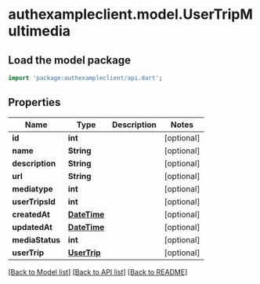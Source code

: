 # authexampleclient.model.UserTripMultimedia

## Load the model package
```dart
import 'package:authexampleclient/api.dart';
```

## Properties
Name | Type | Description | Notes
------------ | ------------- | ------------- | -------------
**id** | **int** |  | [optional] 
**name** | **String** |  | [optional] 
**description** | **String** |  | [optional] 
**url** | **String** |  | [optional] 
**mediatype** | **int** |  | [optional] 
**userTripsId** | **int** |  | [optional] 
**createdAt** | [**DateTime**](DateTime.md) |  | [optional] 
**updatedAt** | [**DateTime**](DateTime.md) |  | [optional] 
**mediaStatus** | **int** |  | [optional] 
**userTrip** | [**UserTrip**](UserTrip.md) |  | [optional] 

[[Back to Model list]](../README.md#documentation-for-models) [[Back to API list]](../README.md#documentation-for-api-endpoints) [[Back to README]](../README.md)


